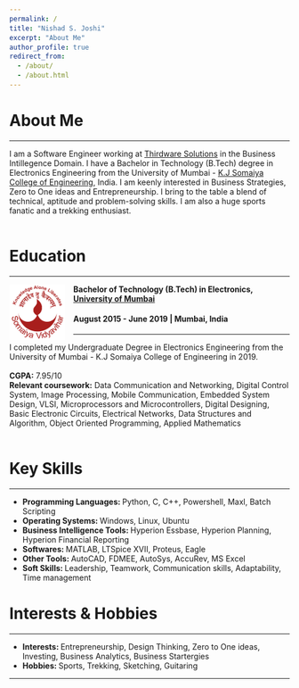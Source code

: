 ```yaml
---
permalink: /
title: "Nishad S. Joshi"
excerpt: "About Me"
author_profile: true
redirect_from: 
  - /about/
  - /about.html
---
```


# About Me
-----
I am a Software Engineer working at [Thirdware Solutions](https://www.thirdware.com/index.html) in the Business Intillegence Domain. I have a Bachelor in Technology (B.Tech) degree in Electronics Engineering from the University of Mumbai - [K.J Somaiya College of Engineering](https://kjsce.somaiya.edu/en), India. I am keenly interested in Business Strategies, Zero to One ideas and Entrepreneurship. I bring to the table a blend of technical, aptitude and problem-solving skills. I am also a huge sports fanatic and a trekking enthusiast.
<br> <br>
# Education
-----
<img align="left" height="100" width="100" src="../images/somaiya.png" style="padding-right:15px">

**Bachelor of Technology (B.Tech) in Electronics, [University of Mumbai](https://mu.ac.in/)**
#### August 2015 - June 2019 | Mumbai, India

-----
I completed my Undergraduate Degree in Electronics Engineering from the University of Mumbai - K.J Somaiya College of Engineering in 2019. <br> <br>
<strong>CGPA:</strong> 7.95/10 <br> 
<strong>Relevant coursework:</strong> Data Communication and Networking, Digital Control System, Image Processing, Mobile Communication, Embedded System Design, VLSI, Microprocessors and Microcontrollers, Digital Designing, Basic Electronic Circuits, Electrical Networks, Data Structures and Algorithm, Object Oriented Programming, Applied Mathematics <br>
<br>

# Key Skills
----
* <strong> Programming Languages: </strong> Python, C, C++, Powershell, Maxl, Batch Scripting <br>
* <strong> Operating Systems: </strong> Windows, Linux, Ubuntu <br>
* <strong> Business Intelligence Tools: </strong> Hyperion Essbase, Hyperion Planning, Hyperion Financial Reporting <br>
* <strong> Softwares: </strong> MATLAB, LTSpice XVII, Proteus, Eagle <br>
* <strong> Other Tools: </strong> AutoCAD, FDMEE, AutoSys, AccuRev, MS Excel <br>
* <strong> Soft Skills: </strong> Leadership, Teamwork, Communication skills, Adaptability, Time management <br>

# Interests & Hobbies
----
* <strong> Interests: </strong> Entrepreneurship, Design Thinking, Zero to One ideas, Investing, Business Analytics, Business Startergies <br>
* <strong> Hobbies: </strong> Sports, Trekking, Sketching, Guitaring <br>

----
